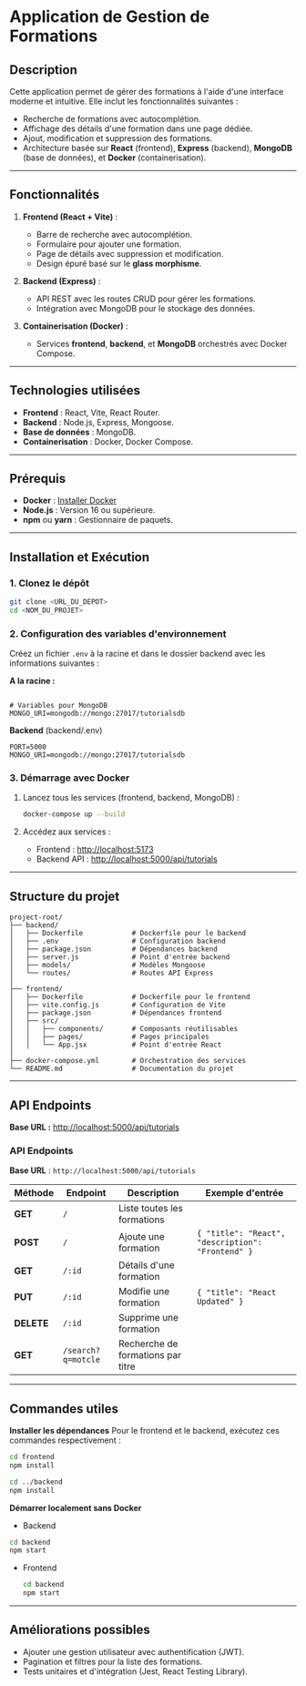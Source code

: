 # **Application de Gestion de Formations**

## **Description**

Cette application permet de gérer des formations à l'aide d'une interface moderne et intuitive. Elle inclut les fonctionnalités suivantes :

- Recherche de formations avec autocomplétion.
- Affichage des détails d'une formation dans une page dédiée.
- Ajout, modification et suppression des formations.
- Architecture basée sur **React** (frontend), **Express** (backend), **MongoDB** (base de données), et **Docker** (containerisation).

---

## **Fonctionnalités**

1. **Frontend (React + Vite)** :

   - Barre de recherche avec autocomplétion.
   - Formulaire pour ajouter une formation.
   - Page de détails avec suppression et modification.
   - Design épuré basé sur le **glass morphisme**.

2. **Backend (Express)** :

   - API REST avec les routes CRUD pour gérer les formations.
   - Intégration avec MongoDB pour le stockage des données.

3. **Containerisation (Docker)** :
   - Services **frontend**, **backend**, et **MongoDB** orchestrés avec Docker Compose.

---

## **Technologies utilisées**

- **Frontend** : React, Vite, React Router.
- **Backend** : Node.js, Express, Mongoose.
- **Base de données** : MongoDB.
- **Containerisation** : Docker, Docker Compose.

---

## **Prérequis**

- **Docker** : [Installer Docker](https://docs.docker.com/get-docker/)
- **Node.js** : Version 16 ou supérieure.
- **npm** ou **yarn** : Gestionnaire de paquets.

---

## **Installation et Exécution**

### **1. Clonez le dépôt**

```bash
git clone <URL_DU_DEPOT>
cd <NOM_DU_PROJET>
```

### **2. Configuration des variables d'environnement**

Créez un fichier `.env` à la racine et dans le dossier backend avec les informations suivantes :

**A la racine :**

```env

# Variables pour MongoDB
MONGO_URI=mongodb://mongo:27017/tutorialsdb

```

**Backend** (backend/.env)

```env
PORT=5000
MONGO_URI=mongodb://mongo:27017/tutorialsdb
```

### **3. Démarrage avec Docker**

1. Lancez tous les services (frontend, backend, MongoDB) :

   ```bash
   docker-compose up --build
   ```

2. Accédez aux services :
   - Frontend : [http://localhost:5173](http://localhost:5173)
   - Backend API : [http://localhost:5000/api/tutorials](http://localhost:5000/api/tutorials)

---

## **Structure du projet**

```plaintext
project-root/
├── backend/
│   ├── Dockerfile            # Dockerfile pour le backend
│   ├── .env                  # Configuration backend
│   ├── package.json          # Dépendances backend
│   ├── server.js             # Point d'entrée backend
│   ├── models/               # Modèles Mongoose
│   └── routes/               # Routes API Express
│
├── frontend/
│   ├── Dockerfile            # Dockerfile pour le frontend
│   ├── vite.config.js        # Configuration de Vite
│   ├── package.json          # Dépendances frontend
│   ├── src/
│   │   ├── components/       # Composants réutilisables
│   │   ├── pages/            # Pages principales
│   │   └── App.jsx           # Point d'entrée React
│
├── docker-compose.yml        # Orchestration des services
└── README.md                 # Documentation du projet
```

---

## API Endpoints

**Base URL :** [http://localhost:5000/api/tutorials](http://localhost:5000/api/tutorials)

### **API Endpoints**

**Base URL** : `http://localhost:5000/api/tutorials`

| Méthode    | Endpoint           | Description                       | Exemple d'entrée                                  |
| ---------- | ------------------ | --------------------------------- | ------------------------------------------------- |
| **GET**    | `/`                | Liste toutes les formations       |                                                   |
| **POST**   | `/`                | Ajoute une formation              | `{ "title": "React", "description": "Frontend" }` |
| **GET**    | `/:id`             | Détails d'une formation           |                                                   |
| **PUT**    | `/:id`             | Modifie une formation             | `{ "title": "React Updated" }`                    |
| **DELETE** | `/:id`             | Supprime une formation            |                                                   |
| **GET**    | `/search?q=motcle` | Recherche de formations par titre |                                                   |

---

## **Commandes utiles**

**Installer les dépendances**
Pour le frontend et le backend, exécutez ces commandes respectivement :

```bash
cd frontend
npm install

cd ../backend
npm install
```

**Démarrer localement sans Docker**

- Backend

```bash
cd backend
npm start
```

- Frontend

  ```bash
  cd backend
  npm start
  ```

---

## **Améliorations possibles**

- Ajouter une gestion utilisateur avec authentification (JWT).
- Pagination et filtres pour la liste des formations.
- Tests unitaires et d'intégration (Jest, React Testing Library).
